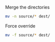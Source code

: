 Merge the directories
```bash
mv -n source/* dest/
```

Force override
```bash
mv -f source/* dest/
```
